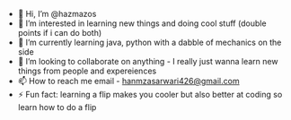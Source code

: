 - 👋 Hi, I’m @hazmazos
- 👀 I’m interested in learning new things and doing cool stuff (double points if i can do both)
- 🌱 I’m currently learning java, python with a dabble of mechanics on the side
- 💞️ I’m looking to collaborate on anything - I really just wanna learn new things from people and expereiences
- 📫 How to reach me email - hanmzasarwari426@gmail.com
- ⚡ Fun fact: learning a flip makes you cooler but also better at coding so learn how to do a flip

<!---
hazmazos/hazmazos is a ✨ special ✨ repository because its `README.md` (this file) appears on your GitHub profile.
You can click the Preview link to take a look at your changes.
--->
